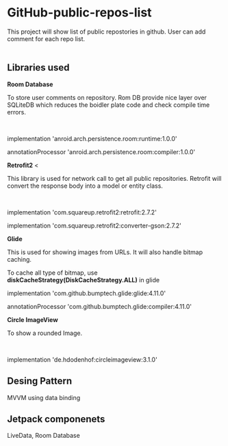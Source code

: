 # GitHub-public-repos-list
This project will show list of public repostories in github. User can add comment for each repo list.
<br><br>
<h2>Libraries used </h2>
<b>Room Database</b> 
<p>To store user comments on repository. Rom DB provide nice layer over SQLiteDB which reduces the boidler plate code and check compile time errors.</p>
<br>
   <p>implementation 'anroid.arch.persistence.room:runtime:1.0.0'</p>
   <p>annotationProcessor 'anroid.arch.persistence.room:compiler:1.0.0'</p>
<b>Retrofit2</b> 
<<p>This library is used for network call to get all public repositories. Retrofit will convert the response body into a model or entity class. </p>
<br>
   <p>implementation 'com.squareup.retrofit2:retrofit:2.7.2'</p>
    <p>implementation 'com.squareup.retrofit2:converter-gson:2.7.2'</p> 
    
<b>Glide</b> 
<p>This is used for showing images from URLs. It will also handle bitmap caching. </p>
<p> To cache all type of bitmap, use <b>diskCacheStrategy(DiskCacheStrategy.ALL)</b> in glide
<br>
    <p>implementation 'com.github.bumptech.glide:glide:4.11.0'</p>
    <p>annotationProcessor 'com.github.bumptech.glide:compiler:4.11.0'</p>
    

<b>Circle ImageView</b> 
<p>To show a rounded Image. </p>
<br>
    <p>implementation 'de.hdodenhof:circleimageview:3.1.0'</p>
    
 <h2>Desing Pattern</h2>
 
 MVVM using data binding
 
 <h2>Jetpack componenets </h2>
 
LiveData, Room Database


